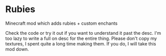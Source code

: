 # Rubies
Minecraft mod which adds rubies + custom enchants

Check the code or try it out if you want to understand it past the desc. I'm too lazy to write a full on desc for the entire thing. Please don't copy
my textures, I spent quite a long time making them. If you do, I will take this mod down.
